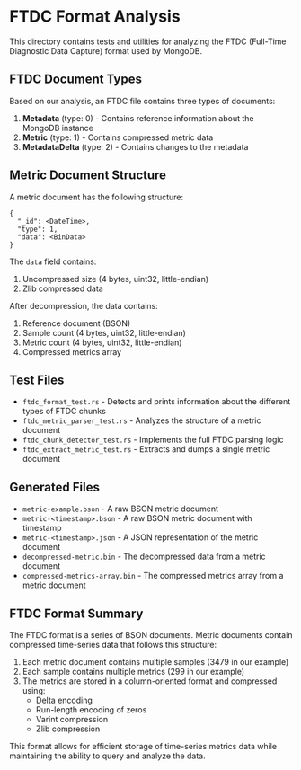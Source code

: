 # FTDC Format Analysis

This directory contains tests and utilities for analyzing the FTDC (Full-Time Diagnostic Data Capture) format used by MongoDB.

## FTDC Document Types

Based on our analysis, an FTDC file contains three types of documents:

1. **Metadata** (type: 0) - Contains reference information about the MongoDB instance
2. **Metric** (type: 1) - Contains compressed metric data
3. **MetadataDelta** (type: 2) - Contains changes to the metadata

## Metric Document Structure

A metric document has the following structure:

```
{
  "_id": <DateTime>,
  "type": 1,
  "data": <BinData>
}
```

The `data` field contains:
1. Uncompressed size (4 bytes, uint32, little-endian)
2. Zlib compressed data

After decompression, the data contains:
1. Reference document (BSON)
2. Sample count (4 bytes, uint32, little-endian)
3. Metric count (4 bytes, uint32, little-endian)
4. Compressed metrics array

## Test Files

- `ftdc_format_test.rs` - Detects and prints information about the different types of FTDC chunks
- `ftdc_metric_parser_test.rs` - Analyzes the structure of a metric document
- `ftdc_chunk_detector_test.rs` - Implements the full FTDC parsing logic
- `ftdc_extract_metric_test.rs` - Extracts and dumps a single metric document

## Generated Files

- `metric-example.bson` - A raw BSON metric document
- `metric-<timestamp>.bson` - A raw BSON metric document with timestamp
- `metric-<timestamp>.json` - A JSON representation of the metric document
- `decompressed-metric.bin` - The decompressed data from a metric document
- `compressed-metrics-array.bin` - The compressed metrics array from a metric document

## FTDC Format Summary

The FTDC format is a series of BSON documents. Metric documents contain compressed time-series data that follows this structure:

1. Each metric document contains multiple samples (3479 in our example)
2. Each sample contains multiple metrics (299 in our example)
3. The metrics are stored in a column-oriented format and compressed using:
   - Delta encoding
   - Run-length encoding of zeros
   - Varint compression
   - Zlib compression

This format allows for efficient storage of time-series metrics data while maintaining the ability to query and analyze the data. 
